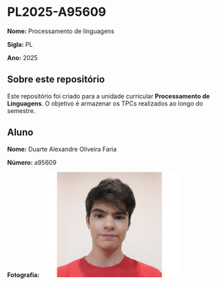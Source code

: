# PL2025-A95609

**Nome:** Processamento de linguagens

**Sigla:** PL

**Ano:** 2025

## Sobre este repositório
Este repositório foi criado para a unidade curricular **Processamento de Linguagens**. O objetivo é armazenar os TPCs realizados ao longo do semestre.

## Aluno

**Nome:** Duarte Alexandre Oliveira Faria

**Número:** a95609

**Fotografia:**
![Fotografia do Aluno](TPC1/20200928.jpg)